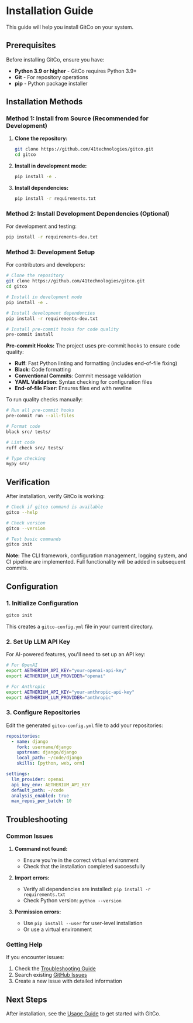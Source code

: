 # Installation Guide

This guide will help you install GitCo on your system.

## Prerequisites

Before installing GitCo, ensure you have:

- **Python 3.9 or higher** - GitCo requires Python 3.9+
- **Git** - For repository operations
- **pip** - Python package installer

## Installation Methods

### Method 1: Install from Source (Recommended for Development)

1. **Clone the repository:**
   ```bash
   git clone https://github.com/41technologies/gitco.git
   cd gitco
   ```

2. **Install in development mode:**
   ```bash
   pip install -e .
   ```

3. **Install dependencies:**
   ```bash
   pip install -r requirements.txt
   ```

### Method 2: Install Development Dependencies (Optional)

For development and testing:

```bash
pip install -r requirements-dev.txt
```

### Method 3: Development Setup

For contributors and developers:

```bash
# Clone the repository
git clone https://github.com/41technologies/gitco.git
cd gitco

# Install in development mode
pip install -e .

# Install development dependencies
pip install -r requirements-dev.txt

# Install pre-commit hooks for code quality
pre-commit install
```

**Pre-commit Hooks:**
The project uses pre-commit hooks to ensure code quality:
- **Ruff**: Fast Python linting and formatting (includes end-of-file fixing)
- **Black**: Code formatting
- **Conventional Commits**: Commit message validation
- **YAML Validation**: Syntax checking for configuration files
- **End-of-file Fixer**: Ensures files end with newline

To run quality checks manually:
```bash
# Run all pre-commit hooks
pre-commit run --all-files

# Format code
black src/ tests/

# Lint code
ruff check src/ tests/

# Type checking
mypy src/
```

## Verification

After installation, verify GitCo is working:

```bash
# Check if gitco command is available
gitco --help

# Check version
gitco --version

# Test basic commands
gitco init
```

**Note:** The CLI framework, configuration management, logging system, and CI pipeline are implemented. Full functionality will be added in subsequent commits.

## Configuration

### 1. Initialize Configuration

```bash
gitco init
```

This creates a `gitco-config.yml` file in your current directory.

### 2. Set Up LLM API Key

For AI-powered features, you'll need to set up an API key:

```bash
# For OpenAI
export AETHERIUM_API_KEY="your-openai-api-key"
export AETHERIUM_LLM_PROVIDER="openai"

# For Anthropic
export AETHERIUM_API_KEY="your-anthropic-api-key"
export AETHERIUM_LLM_PROVIDER="anthropic"
```

### 3. Configure Repositories

Edit the generated `gitco-config.yml` file to add your repositories:

```yaml
repositories:
  - name: django
    fork: username/django
    upstream: django/django
    local_path: ~/code/django
    skills: [python, web, orm]

settings:
  llm_provider: openai
  api_key_env: AETHERIUM_API_KEY
  default_path: ~/code
  analysis_enabled: true
  max_repos_per_batch: 10
```

## Troubleshooting

### Common Issues

1. **Command not found:**
   - Ensure you're in the correct virtual environment
   - Check that the installation completed successfully

2. **Import errors:**
   - Verify all dependencies are installed: `pip install -r requirements.txt`
   - Check Python version: `python --version`

3. **Permission errors:**
   - Use `pip install --user` for user-level installation
   - Or use a virtual environment

### Getting Help

If you encounter issues:

1. Check the [Troubleshooting Guide](troubleshooting.md)
2. Search existing [GitHub Issues](https://github.com/41technologies/gitco/issues)
3. Create a new issue with detailed information

## Next Steps

After installation, see the [Usage Guide](usage.md) to get started with GitCo.
